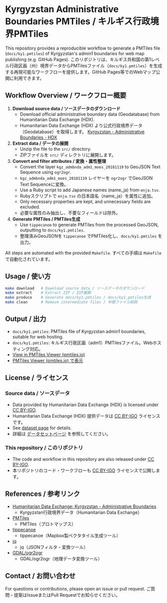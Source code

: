 # Kyrgyzstan Administrative Boundaries PMTiles / キルギス行政境界PMTiles

This repository provides a reproducible workflow to generate a PMTiles file (`docs/ky1.pmtiles`) of Kyrgyzstan's admin1 boundaries for web map publishing (e.g. GitHub Pages).
このリポジトリは、キルギス共和国の第1レベル行政区画（州）境界データからPMTilesファイル（`docs/ky1.pmtiles`）を生成する再現可能なワークフローを提供します。GitHub Pages等でのWebマップ公開に利用できます。

## Workflow Overview / ワークフロー概要

1. **Download source data / ソースデータのダウンロード**
   - Download official administrative boundary data (Geodatabase) from Humanitarian Data Exchange (HDX).
   - Humanitarian Data Exchange (HDX) より公式行政境界データ（Geodatabase）を取得します。
     [Kyrgyzstan - Administrative Boundaries - HDX](https://data.humdata.org/dataset/cod-ab-kgz)
2. **Extract data / データの展開**
   - Unzip the file to the `src/` directory.
   - ZIPファイルを `src/` ディレクトリに展開します。
3. **Convert and filter attributes / 変換・属性整理**
   - Convert the layer `kgz_admbnda_adm1_moes_20181119` to GeoJSON Text Sequence using `ogr2ogr`.
   - `kgz_admbnda_adm1_moes_20181119` レイヤーを `ogr2ogr` でGeoJSON Text Sequenceに変換。
   - Use a Ruby script to add Japanese names (name_ja) from `enja.tsv`.
   - Rubyスクリプトで `enja.tsv` の日本語名（name_ja）を属性に追加。
   - Only necessary properties are kept, and unnecessary fields are excluded.
   - 必要な属性のみ抽出し、不要なフィールドは除外。
4. **Generate PMTiles / PMTiles生成**
   - Use `tippecanoe` to generate PMTiles from the processed GeoJSON, outputting to `docs/ky1.pmtiles`.
   - 整理済みGeoJSONを `tippecanoe` でPMTiles化し、`docs/ky1.pmtiles` を出力。

All steps are automated with the provided `Makefile`.
すべての手順は `Makefile` で自動化されています。

## Usage / 使い方

```sh
make download   # Download source data / ソースデータのダウンロード
make extract    # Extract ZIP / ZIP展開
make produce    # Generate docs/ky1.pmtiles / docs/ky1.pmtiles生成
make clean      # Remove intermediate files / 中間ファイル削除
```

## Output / 出力

- `docs/ky1.pmtiles`: PMTiles file of Kyrgyzstan admin1 boundaries, suitable for web hosting.
- `docs/ky1.pmtiles`: キルギス行政区画（adm1）PMTilesファイル。Webホスティング対応。
- [View in PMTiles Viewer (pmtiles.io)](https://pmtiles.io/?url=https://optgeo.github.io/ky1/ky1.pmtiles)
- [PMTiles Viewer (pmtiles.io) で表示](https://pmtiles.io/?url=https://optgeo.github.io/ky1/ky1.pmtiles)

## License / ライセンス

### Source data / ソースデータ
- Data provided by Humanitarian Data Exchange (HDX) is licensed under [CC BY-IGO](https://creativecommons.org/licenses/by/3.0/igo/).
- Humanitarian Data Exchange (HDX) 提供データは [CC BY-IGO](https://creativecommons.org/licenses/by/3.0/igo/) ライセンスです。
- See [dataset page](https://data.humdata.org/dataset/cod-ab-kgz) for details.
- 詳細は [データセットページ](https://data.humdata.org/dataset/cod-ab-kgz) を参照してください。

### This repository / このリポジトリ
- The code and workflow in this repository are also released under [CC BY-IGO](https://creativecommons.org/licenses/by/3.0/igo/).
- 本リポジトリのコード・ワークフローも [CC BY-IGO](https://creativecommons.org/licenses/by/3.0/igo/) ライセンスで公開します。

## References / 参考リンク

- [Humanitarian Data Exchange: Kyrgyzstan - Administrative Boundaries](https://data.humdata.org/dataset/cod-ab-kgz)
  - Kyrgyzstan行政境界データ（Humanitarian Data Exchange）
- [PMTiles](https://github.com/protomaps/PMTiles)
  - PMTiles（プロトマップス）
- [tippecanoe](https://github.com/mapbox/tippecanoe)
  - tippecanoe（Mapbox製ベクタタイル生成ツール）
- [jq](https://stedolan.github.io/jq/)
  - jq（JSONフィルタ・変換ツール）
- [GDAL/ogr2ogr](https://gdal.org/programs/ogr2ogr.html)
  - GDAL/ogr2ogr（地理データ変換ツール）

## Contact / お問い合わせ

For questions or contributions, please open an issue or pull request.
ご質問・提案はIssueまたはPull Requestでお知らせください。
